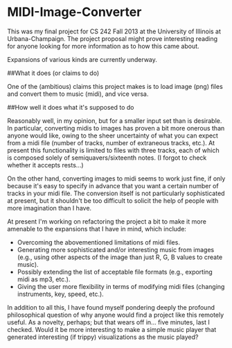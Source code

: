 # MIDI-Image-Converter

This was my final project for CS 242 Fall 2013 at the University of Illinois at Urbana-Champaign. The project proposal might prove interesting reading for anyone looking for more information as to how this came about. 

Expansions of various kinds are currently underway.

##What it does (or claims to do)

One of the (ambitious) claims this project makes is to load image (png) files and convert them to music (midi), and vice versa.

##How well it does what it's supposed to do

Reasonably well, in my opinion, but for a smaller input set than is desirable. In particular, converting midis to images has proven a bit more onerous than anyone would like, owing to the sheer uncertainty of what you can expect from a midi file (number of tracks, number of extraneous tracks, etc.). At present this functionality is limited to files with three tracks, each of which is composed solely of semiquavers/sixteenth notes. (I forgot to check whether it accepts rests...)

On the other hand, converting images to midi seems to work just fine, if only because it's easy to specify in advance that you want a certain number of tracks in your midi file. The conversion itself is not particularly sophisticated at present, but it shouldn't be too difficult to solicit the help of people with more imagination than I have.

At present I'm working on refactoring the project a bit to make it more amenable to the expansions that I have in mind, which include:
* Overcoming the abovementioned limitations of midi files.
* Generating more sophisticated and/or interesting music from images (e.g., using other aspects of the image than just R, G, B values to create music).
* Possibly extending the list of acceptable file formats (e.g., exporting midi as mp3, etc.).
* Giving the user more flexibility in terms of modifying midi files (changing instruments, key, speed, etc.).

In addition to all this, I have found myself pondering deeply the profound philosophical question of why anyone would find a project like this remotely useful. As a novelty, perhaps; but that wears off in... five minutes, last I checked. Would it be more interesting to make a simple music player that generated interesting (if trippy) visualizations as the music played?